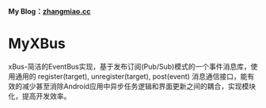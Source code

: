 
#### My Blog：[zhangmiao.cc](https://zhangmiao.cc/posts/9105b80c.html)
# MyXBus
xBus-简洁的EventBus实现，基于发布订阅(Pub/Sub)模式的一个事件消息库，使用通用的 register(target), unregister(target), post(event) 消息通信接口，能有效的减少甚至消除Android应用中异步任务逻辑和界面更新之间的耦合，实现模块化，提高开发效率。

